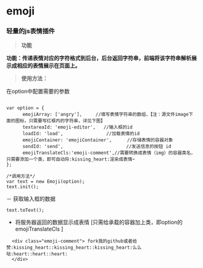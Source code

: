 # emoji
### 轻量的js表情插件


> **功能**

**功能：传递表情对应的字符格式到后台，后台返回字符串，前端将该字符串解析展示成相应的表情展示在页面上。**

> **使用方法：**

在option中配置需要的参数
```

var option = {
      emojiArray: ['angry'],     //填写表情字符串的数组，【注：源文件image下面的图标，只需要写红框内的字符串，详见下图】 
      textareaId: 'emoji-editor',   //输入框的id 
      loadId: 'load',                //加载表情的id 
      emojiContainer: 'emojiContainer',    　//存储表情的容器对象 
      sendId: 'send',                   　　 //发送信息的按钮 id 
      emojiTranslateCls:'emoji-comment',//需要转换成表情（img）的容器类名，只需要添加一个类，即可自动将:kissing_heart:渲染成表情~ 
};

/*调用方法*/
var text = new Emoji(option);
text.init();

```
 
－ 获取输入框的数据
```
text.toText();   
```

- 将服务器返回的数据显示成表情 [只需给承载的容器加上类，即option的emojiTranslateCls ]
```
  <div class="emoji-comment"> fork我的github或者给赞:kissing_heart::kissing_heart::kissing_heart:么么哒:heart::heart::heart:
  </div>
  
```



